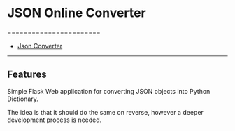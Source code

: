# JSON Online Converter
=======================


- [Json Converter](http://koubae.pythonanywhere.com/)
-----------------------------------------------------------------------------------------------------

## Features

Simple Flask Web application for converting JSON objects into Python Dictionary.

The idea is that it should do the same on reverse, however a deeper development process is needed.



